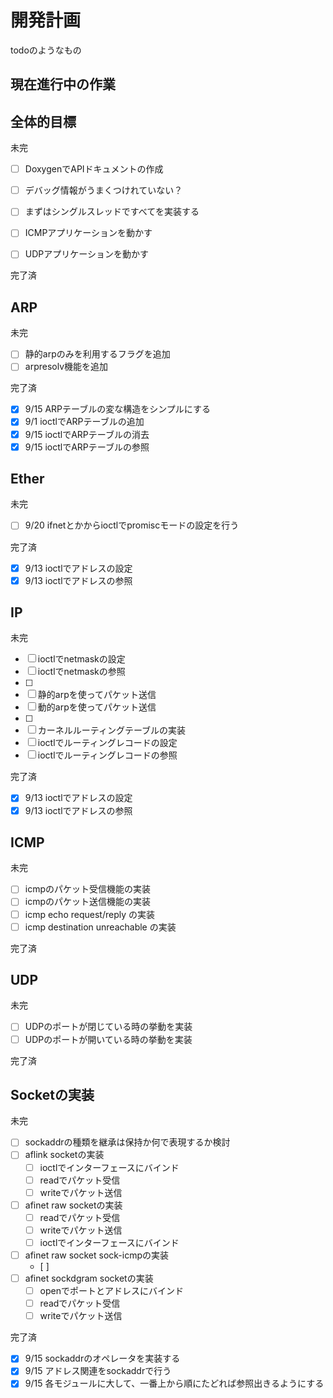 
# 開発計画
todoのようなもの

## 現在進行中の作業

## 全体的目標
未完
 - [ ] DoxygenでAPIドキュメントの作成
 - [ ] デバッグ情報がうまくつけれていない？
 - [ ] まずはシングルスレッドですべてを実装する
 - [ ] ICMPアプリケーションを動かす
 - [ ] UDPアプリケーションを動かす
 

完了済

## ARP
未完
 - [ ] 静的arpのみを利用するフラグを追加
 - [ ] arpresolv機能を追加

完了済
 - [x] 9/15 ARPテーブルの変な構造をシンプルにする
 - [x] 9/1  ioctlでARPテーブルの追加
 - [x] 9/15 ioctlでARPテーブルの消去
 - [x] 9/15 ioctlでARPテーブルの参照 

## Ether
未完
 - [ ] 9/20 ifnetとかからioctlでpromiscモードの設定を行う

完了済
 - [x] 9/13 ioctlでアドレスの設定
 - [x] 9/13 ioctlでアドレスの参照

## IP
未完
 - [ ] ioctlでnetmaskの設定
 - [ ] ioctlでnetmaskの参照
 - [ ] 
 - [ ] 静的arpを使ってパケット送信
 - [ ] 動的arpを使ってパケット送信
 - [ ] 
 - [ ] カーネルルーティングテーブルの実装
 - [ ] ioctlでルーティングレコードの設定
 - [ ] ioctlでルーティングレコードの参照

完了済
 - [x] 9/13 ioctlでアドレスの設定
 - [x] 9/13 ioctlでアドレスの参照

## ICMP
未完
 - [ ] icmpのパケット受信機能の実装
 - [ ] icmpのパケット送信機能の実装
 - [ ] icmp echo request/reply の実装
 - [ ] icmp destination unreachable の実装

完了済

## UDP
未完
 - [ ] UDPのポートが閉じている時の挙動を実装
 - [ ] UDPのポートが開いている時の挙動を実装

完了済

## Socketの実装
未完
 - [ ] sockaddrの種類を継承は保持か何で表現するか検討
 - [ ] aflink socketの実装
     - [ ] ioctlでインターフェースにバインド
	 - [ ] readでパケット受信
	 - [ ] writeでパケット送信
 - [ ] afinet raw socketの実装
	 - [ ] readでパケット受信
	 - [ ] writeでパケット送信
	 - [ ] ioctlでインターフェースにバインド
 - [ ] afinet raw socket sock-icmpの実装
     - [ ] 
 - [ ] afinet sockdgram socketの実装
     - [ ] openでポートとアドレスにバインド
	 - [ ] readでパケット受信
	 - [ ] writeでパケット送信

完了済
 - [x] 9/15 sockaddrのオペレータを実装する
 - [x] 9/15 アドレス関連をsockaddrで行う
 - [x] 9/15 各モジュールに大して、一番上から順にたどれば参照出きるようにする
